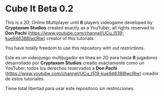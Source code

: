 # Cube It Beta 0.2
This is a 2D, Online Multiplayer until **8** players videogame developed by **Cryptaxom Studios** created exactly as a YouTuber, all rights reserved to **Don Pachi** (https://www.youtube.com/channel/UCu_I519-kue946388IwcRlw) creator of this tutorials.

You have totally freedom to use this repository with out restrictions.

Este es un videojuego multijugador en línea en 2D para hasta **8** jugadores desarrollado por **Cryptaxom Studios** creado exactamente como un YouTuber, todos los derechos reservados a **Don Pachi** (https://www.youtube.com/channel/UCu_I519-kue946388IwcRlw) creador de estos tutoriales.

Tiene total libertad para usar este repositorio sin restricciones.
